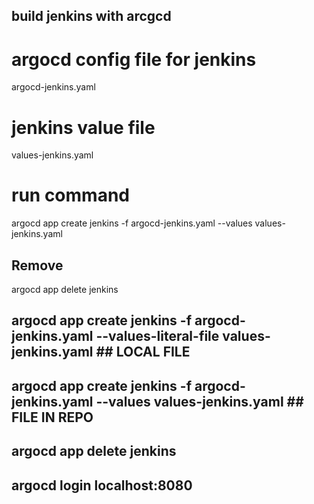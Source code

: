 ## build jenkins with arcgcd
# argocd config file for jenkins
argocd-jenkins.yaml

# jenkins value file
values-jenkins.yaml

# run command
argocd app create jenkins -f argocd-jenkins.yaml --values values-jenkins.yaml


## Remove
argocd app delete jenkins


## argocd app create jenkins -f argocd-jenkins.yaml --values-literal-file values-jenkins.yaml ## LOCAL FILE
## argocd app create jenkins -f argocd-jenkins.yaml --values values-jenkins.yaml ## FILE IN REPO
## argocd app delete jenkins

## argocd login localhost:8080
